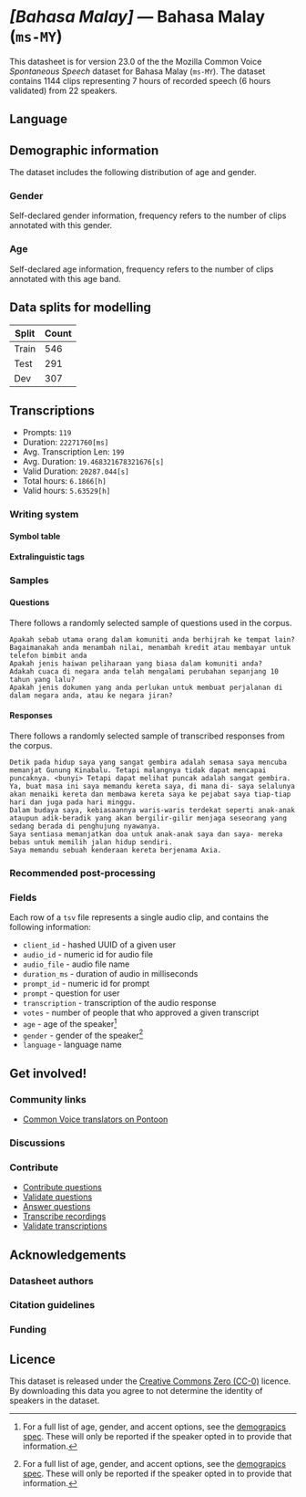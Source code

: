 # *[Bahasa Malay]* &mdash; Bahasa Malay (`ms-MY`)
This datasheet is for version 23.0 of the the Mozilla Common Voice *Spontaneous Speech* dataset 
for Bahasa Malay (`ms-MY`). The dataset contains 1144 clips representing 7 hours of recorded
speech (6 hours validated) from 22 speakers.

## Language
<!-- {{LANGUAGE_DESCRIPTION}} -->
<!-- Provide a brief (1-2 paragraph) description of your language -->

## Demographic information
The dataset includes the following distribution of age and gender.
<!-- You can get a lot of the information in this section from https://analyzer.cv-toolbox.web.tr/browse -->

### Gender
Self-declared gender information, frequency refers to the number of clips annotated with this gender.
<!-- {{GENDER_TABLE}} -->
<!-- @ AUTOMATICALLY GENERATED @ -->
<!-- | Gender | Frequency |
|--------|-----------|
| male, masculine | ? |
| undeclared | ? |
| female, feminine | ? | -->

### Age
Self-declared age information, frequency refers to the number of clips annotated with this age band.
<!-- {{AGE_TABLE}} -->
<!-- @ AUTOMATICALLY GENERATED @ -->
<!-- | Age band | Frequency |
|----------|-----------|
| teens | ? |
| twenties | ? |
| thirties | ? |
| fourties | ? |
| fifties | ? |
   ...if other age ranges are present in your data, add rows... -->

## Data splits for modelling



 | Split | Count |
|-|-|
| Train | 546 |
| Test | 291 |
| Dev | 307 |


## Transcriptions

* Prompts: `119`
* Duration: `22271760[ms]`
* Avg. Transcription Len: `199`
* Avg. Duration: `19.468321678321676[s]`
* Valid Duration: `20287.044[s]`
* Total hours: `6.1866[h]`
* Valid hours: `5.63529[h]`

<!-- {{TRANSCRIPTIONS_DESCRIPTION}} -->
<!-- A description of the transcription system used -->

### Writing system
<!-- {{WRITING_SYSTEM_DESCRIPTION}} -->
<!-- @ OPTIONAL @ -->
<!-- A description of the writing system (or writing systems) used in the text corpus -->

#### Symbol table
<!-- {{ALPHABET_TABLE}} -->
<!-- @ OPTIONAL @ -->
<!-- If the writing system is alphabetic, you can include the valid alphabet here -->

#### Extralinguistic tags

### Samples

#### Questions
There follows a randomly selected sample of questions used in the corpus.

```
Apakah sebab utama orang dalam komuniti anda berhijrah ke tempat lain?
Bagaimanakah anda menambah nilai, menambah kredit atau membayar untuk telefon bimbit anda
Apakah jenis haiwan peliharaan yang biasa dalam komuniti anda?
Adakah cuaca di negara anda telah mengalami perubahan sepanjang 10 tahun yang lalu?
Apakah jenis dokumen yang anda perlukan untuk membuat perjalanan di dalam negara anda, atau ke negara jiran?
```

<!-- {{QUESTIONS_SAMPLE}} -->

#### Responses
There follows a randomly selected sample of transcribed responses from the corpus.

```
Detik pada hidup saya yang sangat gembira adalah semasa saya mencuba memanjat Gunung Kinabalu. Tetapi malangnya tidak dapat mencapai puncaknya. <bunyi> Tetapi dapat melihat puncak adalah sangat gembira.
Ya, buat masa ini saya memandu kereta saya, di mana di- saya selalunya akan menaiki kereta dan membawa kereta saya ke pejabat saya tiap-tiap hari dan juga pada hari minggu.
Dalam budaya saya, kebiasaannya waris-waris terdekat seperti anak-anak ataupun adik-beradik yang akan bergilir-gilir menjaga seseorang yang sedang berada di penghujung nyawanya.
Saya sentiasa memanjatkan doa untuk anak-anak saya dan saya- mereka bebas untuk memilih jalan hidup sendiri.
Saya memandu sebuah kenderaan kereta berjenama Axia.
```

<!-- {{TRANSCRIPTIONS_SAMPLE}} -->

### Recommended post-processing
<!-- {{RECOMMENDED_POSTPROCESSING_DESCRIPTION}} -->
<!-- @ OPTIONAL @ -->
<!-- What should people do before they use the data, for example Unicode normalisation or normalisation of extralinguistic tags -->

### Fields
Each row of a `tsv` file represents a single audio clip, and contains the following information:

* `client_id` - hashed UUID of a given user
* `audio_id` - numeric id for audio file
* `audio_file` - audio file name
* `duration_ms` - duration of audio in milliseconds
* `prompt_id` - numeric id for prompt
* `prompt` - question for user
* `transcription` - transcription of the audio response
* `votes` - number of people that who approved a given transcript
* `age` - age of the speaker[^1]
* `gender` - gender of the speaker[^1]
* `language` - language name

#### 
[^1]: For a full list of age, gender, and accent options, see the
[demograpics
spec](https://github.com/common-voice/common-voice/blob/main/web/src/stores/demographics.ts). These
will only be reported if the speaker opted in to provide that
information.

## Get involved!

### Community links

* [Common Voice translators on Pontoon](https://pontoon.mozilla.org/ms-MY/common-voice/contributors/)

<!-- {{COMMUNITY_LINKS_LIST}} -->
<!-- @ OPTIONAL @ -->
<!-- Links to community chats / fora -->

### Discussions
<!-- {{DISCUSSION_LINKS_LIST}} -->
<!-- @ OPTIONAL @ -->
<!-- Any links to discussions, for example on Discourse or other fora or blogs can be included here -->

### Contribute
* [Contribute questions](https://commonvoice.mozilla.org/spontaneous-speech/beta/question)
* [Validate questions](https://commonvoice.mozilla.org/spontaneous-speech/beta/validate)
* [Answer questions](https://commonvoice.mozilla.org/spontaneous-speech/beta/prompts)
* [Transcribe recordings](https://commonvoice.mozilla.org/spontaneous-speech/beta/transcribe)
* [Validate transcriptions](https://commonvoice.mozilla.org/spontaneous-speech/beta/check-transcript)
<!-- {{CONTRIBUTE_LINKS_LIST}} -->
<!-- Here you can include links for how to contribute to the dataset -->

## Acknowledgements

### Datasheet authors
<!-- {{DATASHEET_AUTHORS_LIST}} -->
<!-- A list in the format of: Your Name <email@email.com> -->

### Citation guidelines
<!-- {{CITATION_DESCRIPTION}} -->
<!-- @ OPTIONAL @ -->
<!-- If you published a paper and would like people to cite it, you can include the BiBTeX here -->

### Funding
<!-- {{FUNDING_DESCRIPTION}} -->
<!-- @ OPTIONAL @ -->
<!-- If you received any funding, you can include the acknowledgement here -->

## Licence
This dataset is released under the [Creative Commons Zero (CC-0)](https://creativecommons.org/public-domain/cc0/) licence. By downloading this data
you agree to not determine the identity of speakers in the dataset.
